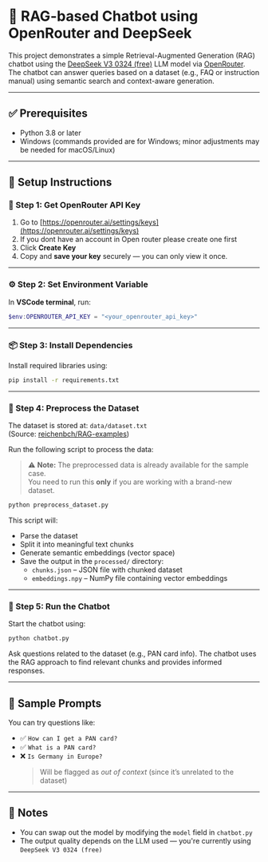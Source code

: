 # 🧠 RAG-based Chatbot using OpenRouter and DeepSeek

This project demonstrates a simple Retrieval-Augmented Generation (RAG) chatbot using the [DeepSeek V3 0324 (free)](https://openrouter.ai/tngtech/deepseek-r1t2-chimera:free) LLM model via [OpenRouter](https://openrouter.ai). The chatbot can answer queries based on a dataset (e.g., FAQ or instruction manual) using semantic search and context-aware generation.

---

## ✅ Prerequisites

- Python 3.8 or later
- Windows (commands provided are for Windows; minor adjustments may be needed for macOS/Linux)

---

## 🚀 Setup Instructions

### 🔑 Step 1: Get OpenRouter API Key

1. Go to [https://openrouter.ai/settings/keys](https://openrouter.ai/settings/keys)
2. If you dont have an account in Open router please create one first
3. Click **Create Key**
4. Copy and **save your key** securely — you can only view it once.

---

### ⚙️ Step 2: Set Environment Variable

In **VSCode terminal**, run:

```powershell
$env:OPENROUTER_API_KEY = "<your_openrouter_api_key>"
```

---

### 📦 Step 3: Install Dependencies

Install required libraries using:

```bash
pip install -r requirements.txt
```

---

### 🧹 Step 4: Preprocess the Dataset

The dataset is stored at: `data/dataset.txt`  
(Source: [reichenbch/RAG-examples](https://github.com/reichenbch/RAG-examples/blob/main/dataset.txt))

Run the following script to process the data:

> ⚠️ **Note:** The preprocessed data is already available for the sample case.  
> You need to run this **only** if you are working with a brand-new dataset.

```bash
python preprocess_dataset.py
```

This script will:

- Parse the dataset
- Split it into meaningful text chunks
- Generate semantic embeddings (vector space)
- Save the output in the `processed/` directory:
  - `chunks.json` – JSON file with chunked dataset
  - `embeddings.npy` – NumPy file containing vector embeddings

---

### 💬 Step 5: Run the Chatbot

Start the chatbot using:

```bash
python chatbot.py
```

Ask questions related to the dataset (e.g., PAN card info). The chatbot uses the RAG approach to find relevant chunks and provides informed responses.

---

## 🧪 Sample Prompts

You can try questions like:

- ✅ `How can I get a PAN card?`
- ✅ `What is a PAN card?`
- ❌ `Is Germany in Europe?`
  > Will be flagged as _out of context_ (since it’s unrelated to the dataset)

---

## 📌 Notes

- You can swap out the model by modifying the `model` field in `chatbot.py`
- The output quality depends on the LLM used — you're currently using `DeepSeek V3 0324 (free)`
